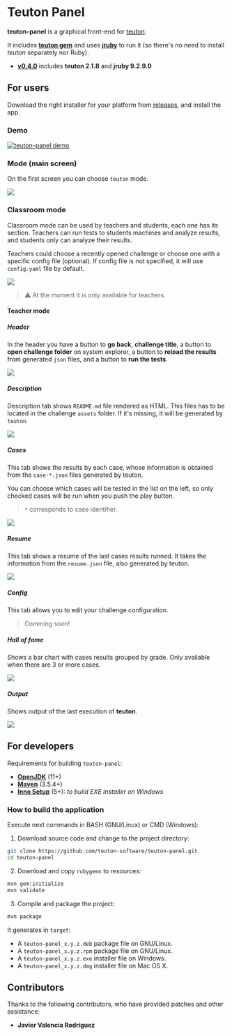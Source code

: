 # Teuton Panel

**teuton-panel** is a graphical front-end for [teuton](https://github.com/dvarrui/teuton).

It includes [**teuton gem**](https://rubygems.org/gems/teuton) and uses [**jruby**](https://www.jruby.org/) to run it (so there's no need to install *teuton* separately nor Ruby).

- [**v0.4.0**](https://github.com/teuton-software/teuton-panel/releases/tag/v0.4.0) includes **teuton 2.1.8** and **jruby 9.2.9.0**

## For users

Download the right installer for your platform from [releases](https://github.com/teuton-software/teuton-panel/releases), and install the app.

### Demo

[![teuton-panel demo](http://img.youtube.com/vi/nHlSKMy5728/0.jpg)](https://youtu.be/nHlSKMy5728 "Teuton Panel v0 3 0 SNAPSHOT 2020 04 03 21 08 31")

### Mode (main screen)

On the first screen you can choose `teuton` mode.

![](docs/images/main.png)

### Classroom mode

Classroom mode can be used by teachers and students, each one has its section. Teachers can run tests to students machines and analyze results, and students only can analyze their results.

Teachers could choose a recently opened challenge or choose one with a specific config file (optional). If config file is not specified, it will use `config.yaml` file by default.

![](docs/images/classroom.png)

> :warning: At the moment it is only available for teachers.

#### Teacher mode

##### Header

In the header you have a button to **go back**, **challenge title**, a button to **open challenge folder** on system explorer, a button to **reload the results** from generated `json` files, and a button to **run the tests**.

![](docs/images/header.png)

##### Description

Description tab shows `README.md` file rendered as HTML. This files has to be located in the challenge  `assets` folder. If it's missing, it will be generated by `teuton`.

![](docs/images/description.png)

##### Cases

This tab shows the results by each case, whose information is obtained from the `case-*.json` files generated by teuton.

You can choose which cases will be tested in the list on the left, so only checked cases will be run when you push the play button.

> `*` corresponds to case identifier.

![](docs/images/cases.png)

##### Resume

This tab shows a resume of the last cases results runned. It takes the information from the `resume.json` file, also generated by teuton. 

![](docs/images/resume.png)

##### Config

This tab allows you to edit your challenge configuration.

> Comming soon!

##### Hall of fame

Shows a bar chart with cases results grouped by grade. Only available when there are 3 or more cases.

![](docs/images/hall-of-fame.png)

##### Output 

Shows output of the last execution of **teuton**.

![](docs/images/output.png)

## For developers

Requirements for building `teuton-panel`:

* [**OpenJDK**](https://adoptopenjdk.net/) (11+)
* [**Maven**](https://maven.apache.org) (3.5.4+)
* [**Inno Setup**](http://www.jrsoftware.org/isinfo.php) (5+): *to build EXE installer on Windows*

### How to build the application 

Execute next commands in BASH (GNU/Linux) or CMD (Windows):

1. Download source code and change to the project directory:

```bash
git clone https://github.com/teuton-software/teuton-panel.git
cd teuton-panel
```

2. Download and copy `rubygems` to resources:

```bash
mvn gem:initialize
mvn validate
```

3. Compile and package the project:

```bash
mvn package
```

It generates in `target`:

* A `teuton-panel_x.y.z.deb` package file on GNU/Linux. 
* A `teuton-panel_x.y.z.rpm` package file on GNU/Linux.
* A `teuton-panel_x.y.z.exe` installer file on Windows.
* A `teuton-panel_x.y.z.dmg` installer file on Mac OS X.

## Contributors

Thanks to the following contributors, who have provided patches and other assistance:

* **Javier Valencia Rodríguez**
